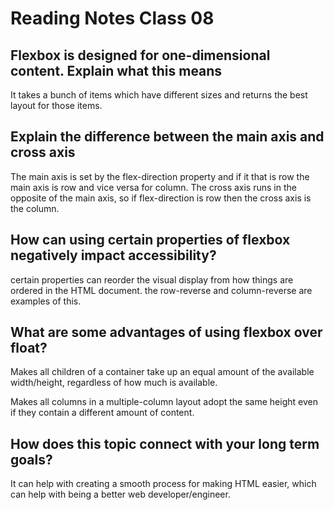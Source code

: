 # Reading Notes Class 08

## Flexbox is designed for one-dimensional content. Explain what this means

It takes a bunch of items which have different sizes and returns the best layout for those items.

## Explain the difference between the main axis and cross axis

The main axis is set by the flex-direction property and if it that is row the main axis is row and vice versa for column.
The cross axis runs in the opposite of the main axis, so if flex-direction is row then the cross axis is the column.

## How can using certain properties of flexbox negatively impact accessibility?

certain properties can reorder the visual display from how things are ordered in the HTML document. the row-reverse and column-reverse are examples of this.

## What are some advantages of using flexbox over float?

Makes all children of a container take up an equal amount of the available width/height, regardless of how much is available.

Makes all columns in a multiple-column layout adopt the same height even if they contain a different amount of content.

## How does this topic connect with your long term goals?

It can help with creating a smooth process for making HTML easier, which can help with being a better web developer/engineer.
